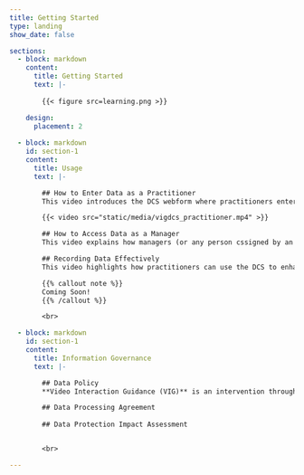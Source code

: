 ```yaml
---
title: Getting Started
type: landing
show_date: false

sections:
  - block: markdown
    content:
      title: Getting Started
      text: |-
        
        {{< figure src=learning.png >}}

    design:
      placement: 2
  
  - block: markdown
    id: section-1
    content:
      title: Usage
      text: |-

        ## How to Enter Data as a Practitioner
        This video introduces the DCS webform where practitioners enter client meeting data. It is a practical introduction to data input. 

        {{< video src="static/media/vigdcs_practitioner.mp4" >}}

        ## How to Access Data as a Manager
        This video explains how managers (or any person cssigned by an organisation) can access their service's data. 

        ## Recording Data Effectively 
        This video highlights how practitioners can use the DCS to enhance VIG practice and record data to demonstrate impact. It covers how to effectively score goals and use appropriate measures both at time one and time two meetings.

        {{% callout note %}}
        Coming Soon!
        {{% /callout %}}

        <br>

  - block: markdown
    id: section-1
    content:
      title: Information Governance
      text: |-

        ## Data Policy
        **Video Interaction Guidance (VIG)** is an intervention through which a practitioner aims to enhance communication within relationships. It works by engaging clients actively in a process of change towards realising their own hopes for a better future in their relationships with others who are important to them.

        ## Data Processing Agreement
 
        ## Data Protection Impact Assessment


        <br>

---
```



